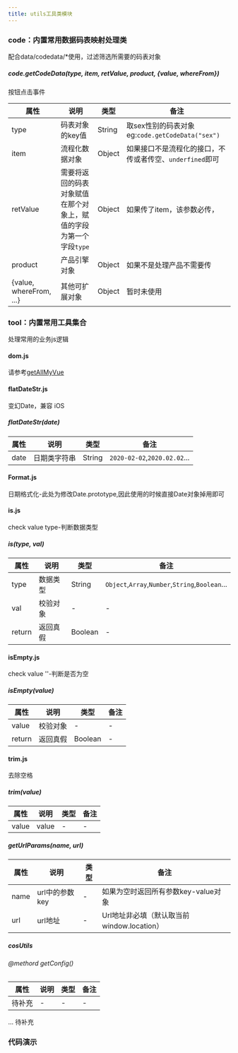```yaml
---
title: utils工具类模块
---
```


### code：内置常用数据码表映射处理类
配合data/codedata/*使用，过滤筛选所需要的码表对象

##### code.getCodeData(type, item, retValue, product, {value, whereFrom})
按钮点击事件

|属性 | 说明 | 类型 | 备注 |
|----|-----|------|------|
|type|码表对象的key值|String|取sex性别的码表对象eg:`code.getCodeData("sex")`|
|item|流程化数据对象|Object|如果接口不是流程化的接口，不传或者传空、`underfined`即可|
|retValue|需要将返回的码表对象赋值在那个对象上，赋值的字段为第一个字段`type`|Object|如果传了item，该参数必传，|
|product|产品引擎对象|Object|如果不是处理产品不需要传|
|{value, whereFrom, ...}|其他可扩展对象|Object|暂时未使用|



### tool：内置常用工具集合
处理常用的业务js逻辑

#### dom.js
请参考<a href="/#/zh-CN/docs/vuecommonattr?anchor=vue%20mixin%20data%20Props">getAllMyVue</a>

#### flatDateStr.js
变幻Date，兼容 iOS

##### flatDateStr(date)
|属性 | 说明 | 类型 | 备注 |
|----|-----|------|------|
|date|日期类字符串|String|`2020-02-02`,`2020.02.02`...|

#### Format.js
日期格式化-此处为修改Date.prototype,因此使用的时候直接Date对象掉用即可

#### is.js
check value type-判断数据类型

##### is(type, val)
|属性 | 说明 | 类型 | 备注 |
|----|-----|------|------|
|type|数据类型|String|`Object`,`Array`,`Number`,`String`,`Boolean`...|
|val|校验对象|-|-|
|return|返回真假|Boolean|-|

#### isEmpty.js
check value ''-判断是否为空

##### isEmpty(value)
|属性 | 说明 | 类型 | 备注 |
|----|-----|------|------|
|value|校验对象|-|-|
|return|返回真假|Boolean|-|

#### trim.js
去除空格

##### trim(value)
|属性 | 说明 | 类型 | 备注 |
|----|-----|------|------|
|value|value|-|-|

##### getUrlParams(name, url)
|属性 | 说明 | 类型 | 备注 |
|----|-----|------|------|
|name|url中的参数key|-|如果为空时返回所有参数key-value对象|
|url|url地址|-|Url地址非必填（默认取当前window.location）|

##### cosUtils
###### @methord getConfig()
|属性 | 说明 | 类型 | 备注 |
|----|-----|------|------|
|待补充|-|-|-|

... 待补充



### 代码演示
<!-- DEMO -->
